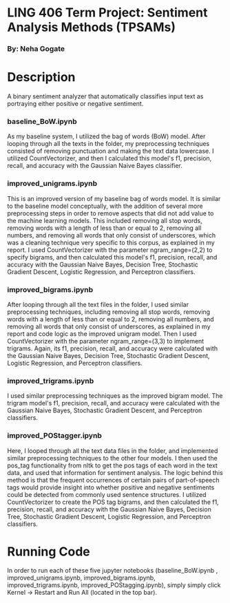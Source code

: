 # LING 406 Term Project: Sentiment Analysis Methods (TPSAMs)
### By: Neha Gogate

# Description
A binary sentiment analyzer that automatically classifies input text as portraying either positive or negative sentiment.

### baseline_BoW.ipynb
As my baseline system, I utilized the bag of words (BoW) model. After looping through all the texts in the folder, my preprocessing techniques consisted of removing punctuation and making the text data lowercase. I utilized CountVectorizer, and then I calculated this model's f1, precision, recall, and accuracy with the Gaussian Naive Bayes classifier. 

### improved_unigrams.ipynb
This is an improved version of my baseline bag of words model. It is similar to the baseline model conceptually, with the addition of several more preprocessing steps in order to remove aspects that did not add value to the machine learning models. This included removing all stop words, removing words with a length of less than or equal to 2, removing all numbers, and removing all words that only consist of underscores, which was a cleaning technique very specific to this corpus, as explained in my report. I used CountVectorizer with the parameter ngram_range=(2,2) to specify bigrams, and then calculated this model's f1, precision, recall, and accuracy with the Gaussian Naive Bayes, Decision Tree, Stochastic Gradient Descent, Logistic Regression, and Perceptron classifiers.

### improved_bigrams.ipynb
After looping through all the text files in the folder, I used similar preprocessing techniques, including removing all stop words, removing words with a length of less than or equal to 2, removing all numbers, and removing all words that only consist of underscores, as explained in my report and code logic as the improved unigram model. Then I used CountVectorizer with the parameter ngram_range=(3,3) to implement trigrams. Again, its f1, precision, recall, and accuracy were calculated with the Gaussian Naive Bayes, Decision Tree, Stochastic Gradient Descent, Logistic Regression, and Perceptron classifiers.

### improved_trigrams.ipynb
I used similar preprocessing techniques as the improved bigram model. The trigram model's f1, precision, recall, and accuracy were calculated with the Gaussian Naive Bayes, Stochastic Gradient Descent, and Perceptron classifiers.

### improved_POStagger.ipynb
Here, I looped through all the text data files in the folder, and implemented similar preprocessing techniques to the other four models. 
I then used the pos_tag functionality from nltk to get the pos tags of each word in the text data, and used that information for sentiment analysis. The logic behind this method is that the frequent occurrences of certain pairs of part-of-speech tags would provide insight into whether positive and negative sentiments could be detected from commonly used sentence structures. I utilized CountVectorizer to create the POS tag bigrams, and then calculated the f1, precision, recall, and accuracy with the Gaussian Naive Bayes, Decision Tree, Stochastic Gradient Descent, Logistic Regression, and Perceptron classifiers.

# Running Code
In order to run each of these five jupyter notebooks  (baseline_BoW.ipynb , improved_unigrams.ipynb, improved_bigrams.ipynb, improved_trigrams.ipynb, improved_POStagging.ipynb), simply simply click Kernel -> Restart and Run All (located in the top bar).
